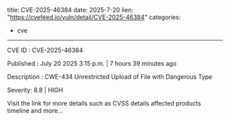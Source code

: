  
title: CVE-2025-46384
date: 2025-7-20
lien: "https://cvefeed.io/vuln/detail/CVE-2025-46384"
categories:
  - cve
---

CVE ID : CVE-2025-46384

Published :  July 20
2025
3:15 p.m. | 7 hours
39 minutes ago

Description : CWE-434 Unrestricted Upload of File with Dangerous Type

Severity: 8.8 | HIGH

Visit the link for more details
such as CVSS details
affected products
timeline
and more...
